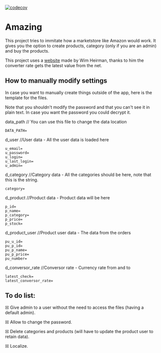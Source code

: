 [![codecov](https://codecov.io/gh/TheFallender/Amazing/branch/master/graph/badge.svg?token=0vyRPWkJGd)](https://codecov.io/gh/TheFallender/Amazing)

# Amazing
This project tries to immitate how a marketstore like Amazon would work. It gives you the option to create products, category (only if you are an admin) and buy the products.

This project uses a [website](http://currencies.apps.grandtrunk.net/) made by Wim Heirman, thanks to him the converter rate gets the latest value from the net.

## How to manually modify settings
In case you want to manually create things outside of the app, here is the template for the files.

Note that you shouldn't modify the password and that you can't see it in plain text. In case you want the password you could decrypt it.

data_path // You can use this file to change the data location
```
DATA_PATH=
```

d_user //User data - All the user data is loaded here
```
u_email=
u_password=
u_login=
u_last_login=
u_admin=
```

d_category //Category data - All the categories should be here, note that this is the string.
```
category=
```

d_product //Product data - Product data will be here
```
p_id=
p_name=
p_category=
p_price=
p_stock=
```

d_product_user //Product user data - The data from the orders
```
pu_u_id=
pu_p_id=
pu_p_name=
pu_p_price=
pu_number=
```

d_conversor_rate //Conversor rate - Currency rate from and to
```
latest_check=
latest_conversor_rate=
```

## To do list:
☒ Give admin to a user without the need to access the files (having a default admin).

☒ Allow to change the password.

☒ Delete categories and products (will have to update the product user to retain data).

☒ Localize.

